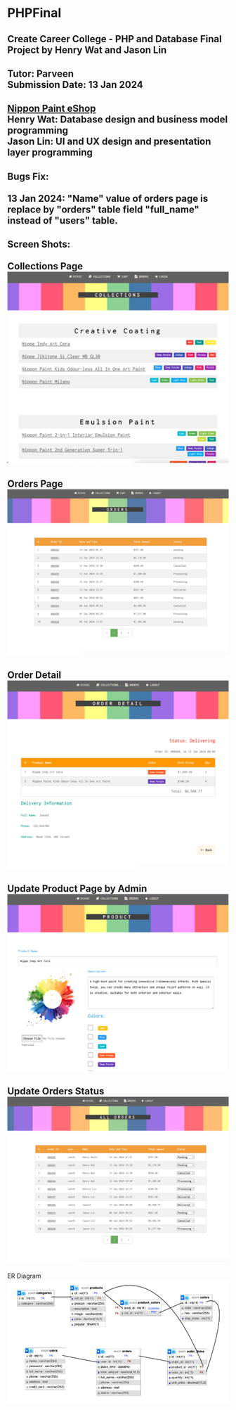 # PHPFinal
Create Career College - PHP and Database Final Project by Henry Wat and Jason Lin
---
Tutor: Parveen<br>
Submission Date: 13 Jan 2024
---
[Nippon Paint eShop](https://hwts.myqnapcloud.com/phpfinal)
<br>
Henry Wat: Database design and business model programming<br>
Jason Lin: UI and UX design and presentation layer programming<br>
---
Bugs Fix:<br><br>
13 Jan 2024: "Name" value of orders page is replace by "orders" table field "full_name" instead of "users" table.
---
Screen Shots:<br><br>
Collections Page
![Collections](collections.png)
---
Orders Page
![Orders](orders.png)
---
Order Detail
![OrderDetail](orderdetail.png)
---
Update Product Page by Admin
![UpdateProduct](updateproduct.png)
---
Update Orders Status
![UpdateOrderStatus](updateorderstatus.png)
---
ER Diagram
![ERD](ERD.png)
